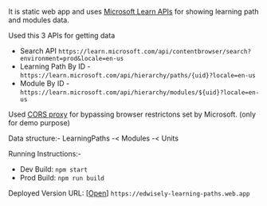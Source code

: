 It is static web app and uses [Microsoft Learn APIs](https://learn.microsoft.com/en-us/training/browse/) for showing learning path and modules data.

Used this 3 APIs for getting data

- Search API `https://learn.microsoft.com/api/contentbrowser/search?environment=prod&locale=en-us`
- Learning Path By ID - `https://learn.microsoft.com/api/hierarchy/paths/{uid}?locale=en-us`
- Module By ID - `https://learn.microsoft.com/api/hierarchy/modules/${uid}?locale=en-us`

Used [CORS proxy](https://api.allorigins.win/get) for bypassing browser restrictons set by Microsoft. (only for demo purpose)

Data structure:-
LearningPaths -< Modules -< Units

Running Instructions:-

- Dev Build: `npm start`
- Prod Build: `npm run build`

Deployed Version URL: [[Open](https://edwisely-learning-paths.web.app)] `https://edwisely-learning-paths.web.app`
